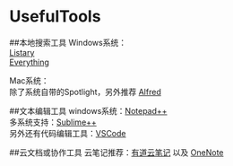 # UsefulTools
##本地搜索工具
Windows系统：<br>
[Listary](https://www.listary.com/) <br>
[Everything](https://www.voidtools.com/) <br>

Mac系统：<br>
除了系统自带的Spotlight，另外推荐 [Alfred](https://www.alfredapp.com/)<br>

##文本编辑工具
windows系统：[Notepad++](https://notepad-plus-plus.org/)<br>
多系统支持：[Sublime++](https://www.sublimetext.com/)<br>
另外还有代码编辑工具：[VSCode](https://code.visualstudio.com/)

##云文档或协作工具
云笔记推荐：[有道云笔记](https://note.youdao.com/) 以及 [OneNote](https://products.office.com/zh-CN/onenote)